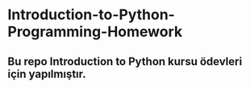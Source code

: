 # Introduction-to-Python-Programming-Homework

## Bu repo Introduction to Python kursu ödevleri için yapılmıştır.
 
